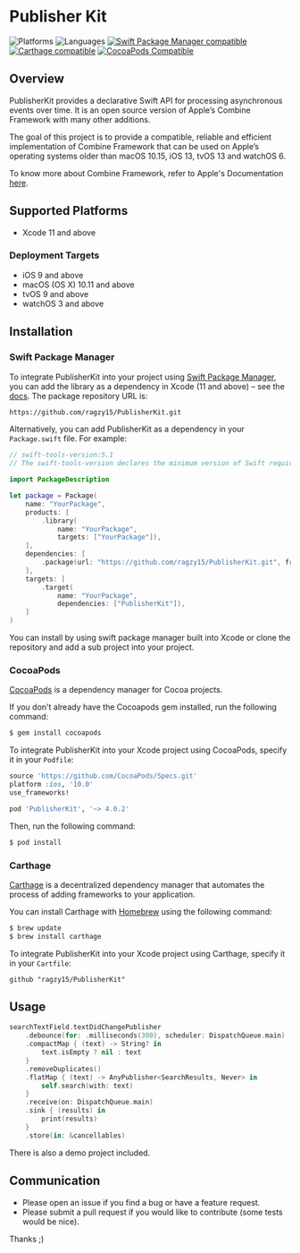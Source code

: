 # Publisher Kit

![Platforms](https://img.shields.io/badge/platforms-iOS%20%7C%20macOS%20%7C%20tvOS%20%7C%20watchOS-333333.svg)
![Languages](https://img.shields.io/badge/languages-swift-orange.svg)
[![Swift Package Manager compatible](https://img.shields.io/badge/Swift%20Package%20Manager-compatible-brightgreen.svg)](https://github.com/apple/swift-package-manager)
[![Carthage compatible](https://img.shields.io/badge/Carthage-compatible-4BC51D.svg?style=flat)](https://github.com/Carthage/Carthage)
[![CocoaPods Compatible](https://img.shields.io/cocoapods/v/PublisherKit.svg)](https://img.shields.io/cocoapods/v/PublisherKit.svg)

## Overview

PublisherKit provides a declarative Swift API for processing asynchronous events over time. It is an open source version of Apple’s Combine Framework with many other additions.

The goal of this project is to provide a compatible, reliable and efficient implementation of Combine Framework that can be used on Apple’s operating systems older than macOS 10.15, iOS 13, tvOS 13 and watchOS 6.

To know more about Combine Framework, refer to Apple's Documentation [here](https://developer.apple.com/documentation/combine).

## Supported Platforms

* Xcode 11 and above

### Deployment Targets

* iOS 9 and above
* macOS (OS X) 10.11 and above
* tvOS 9 and above
* watchOS 3 and above

## Installation

### Swift Package Manager

To integrate PublisherKit into your project using [Swift Package Manager](https://swift.org/package-manager/), you can add the library as a dependency in Xcode (11 and above) – see the [docs](https://developer.apple.com/documentation/xcode/adding_package_dependencies_to_your_app). The package repository URL is:

```bash
https://github.com/ragzy15/PublisherKit.git
```

Alternatively, you can add PublisherKit as a dependency in your `Package.swift` file. For example:

```swift
// swift-tools-version:5.1
// The swift-tools-version declares the minimum version of Swift required to build this package.

import PackageDescription

let package = Package(
    name: "YourPackage",
    products: [
        .library(
            name: "YourPackage",
            targets: ["YourPackage"]),
    ],
    dependencies: [
        .package(url: "https://github.com/ragzy15/PublisherKit.git", from: "4.0.2"),
    ],
    targets: [
        .target(
            name: "YourPackage",
            dependencies: ["PublisherKit"]),
    ]
)
```

You can install by using swift package manager built into Xcode or clone the repository and add a sub project into your project.

### CocoaPods

[CocoaPods](http://cocoapods.org) is a dependency manager for Cocoa projects.

If you don't already have the Cocoapods gem installed, run the following command:

```bash
$ gem install cocoapods
```

To integrate PublisherKit into your Xcode project using CocoaPods, specify it in your `Podfile`:

```ruby
source 'https://github.com/CocoaPods/Specs.git'
platform :ios, '10.0'
use_frameworks!

pod 'PublisherKit', '~> 4.0.2'
```

Then, run the following command:

```bash
$ pod install
```

### Carthage

[Carthage](https://github.com/Carthage/Carthage) is a decentralized dependency manager that automates the process of adding frameworks to your application.

You can install Carthage with [Homebrew](http://brew.sh/) using the following command:

```bash
$ brew update
$ brew install carthage
```

To integrate PublisherKit into your Xcode project using Carthage, specify it in your `Cartfile`:

```ogdl
github "ragzy15/PublisherKit"
```

## Usage

```swift
searchTextField.textDidChangePublisher
    .debounce(for: .milliseconds(300), scheduler: DispatchQueue.main)
    .compactMap { (text) -> String? in
        text.isEmpty ? nil : text
    }
    .removeDuplicates()
    .flatMap { (text) -> AnyPublisher<SearchResults, Never> in
        self.search(with: text)
    }
    .receive(on: DispatchQueue.main)
    .sink { (results) in
        print(results)
    }
    .store(in: &cancellables)

```
There is also a demo project included.

## Communication

* Please open an issue if you find a bug or have a feature request.
* Please submit a pull request if you would like to contribute (some tests would be nice).

Thanks ;)

